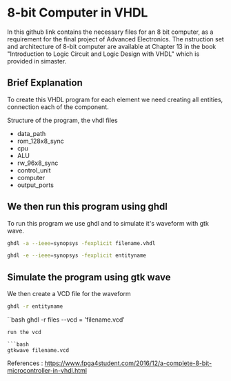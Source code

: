# 8-bit Computer in VHDL

In this github link contains the necessary files for an 8 bit computer, as a requirement for the final project of Advanced Electronics. The nstruction set and architecture of 8-bit computer are available at Chapter 13 in the book "Introduction to Logic Circuit and Logic Design with VHDL" which is provided in simaster.



## Brief Explanation

To create this VHDL program for each element we need creating all entities, connection each of the component.

Structure of the program, the vhdl files
* data_path
* rom_128x8_sync
* cpu
* ALU
* rw_96x8_sync
* control_unit
* computer
* output_ports
         
## We then run this program using ghdl
To run this program we use ghdl and to simulate it's waveform with gtk wave.
```bash
ghdl -a --ieee=synopsys -fexplicit filename.vhdl
```
```bash
ghdl -e --ieee=synopsys -fexplicit entityname
```

## Simulate the program using gtk wave
We then create a VCD file for the waveform
```bash
ghdl -r entityname
```
``bash
ghdl -r files --vcd = 'filename.vcd'
```
run the vcd

```bash
gtkwave filename.vcd
```

References : 
https://www.fpga4student.com/2016/12/a-complete-8-bit-microcontroller-in-vhdl.html
